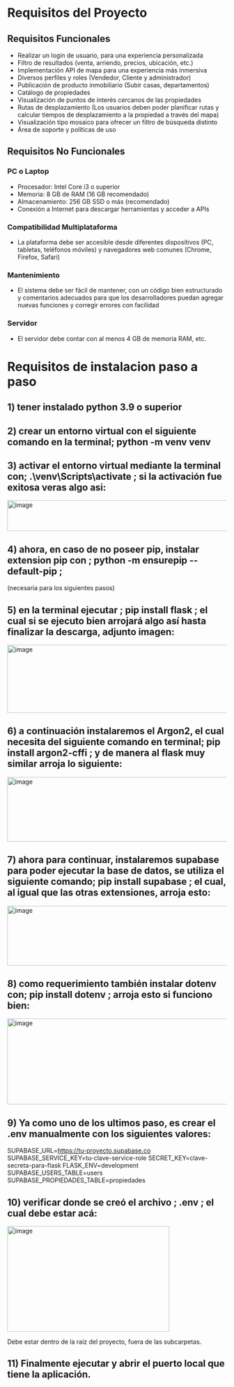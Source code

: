 # Requisitos del Proyecto

## Requisitos Funcionales

- Realizar un login de usuario, para una experiencia personalizada
- Filtro de resultados (venta, arriendo, precios, ubicación, etc.)
- Implementación API de mapa para una experiencia más inmersiva
- Diversos perfiles y roles (Vendedor, Cliente y administrador)
- Publicación de producto inmobiliario (Subir casas, departamentos)
- Catálogo de propiedades
- Visualización de puntos de interés cercanos de las propiedades
- Rutas de desplazamiento (Los usuarios deben poder planificar rutas y calcular tiempos de desplazamiento a la propiedad a través del mapa)
- Visualización tipo mosaico para ofrecer un filtro de búsqueda distinto
- Área de soporte y políticas de uso

## Requisitos No Funcionales

### PC o Laptop
- Procesador: Intel Core i3 o superior
- Memoria: 8 GB de RAM (16 GB recomendado)
- Almacenamiento: 256 GB SSD o más (recomendado)
- Conexión a Internet para descargar herramientas y acceder a APIs

### Compatibilidad Multiplataforma
- La plataforma debe ser accesible desde diferentes dispositivos (PC, tabletas, teléfonos móviles) y navegadores web comunes (Chrome, Firefox, Safari)

### Mantenimiento
- El sistema debe ser fácil de mantener, con un código bien estructurado y comentarios adecuados para que los desarrolladores puedan agregar nuevas funciones y corregir errores con facilidad

### Servidor
- El servidor debe contar con al menos 4 GB de memoria RAM, etc.

# Requisitos de instalacion paso a paso

## 1) tener instalado python 3.9 o superior

## 2) crear un entorno virtual con el siguiente comando en la terminal; python -m venv venv

## 3) activar el entorno virtual mediante la terminal con; .\venv\Scripts\activate ; si la activación fue exitosa veras algo asi:
<img width="835" height="70" alt="image" src="https://github.com/user-attachments/assets/9102c8e3-fca2-4846-a7ac-4a829663aca2" />

## 4) ahora, en caso de no poseer pip, instalar extension pip con ; python -m ensurepip --default-pip ;

(necesaria para los siguientes pasos)

## 5) en la terminal ejecutar ; pip install flask ; el cual si se ejecuto bien arrojará algo así hasta finalizar la descarga, adjunto imagen:
<img width="835" height="156" alt="image" src="https://github.com/user-attachments/assets/67702c65-0343-4fcb-9308-9fe5c732abb9" />

## 6) a continuación instalaremos el Argon2, el cual necesita del siguiente comando en terminal; pip install argon2-cffi ; y de manera al flask muy similar arroja lo siguiente:
<img width="837" height="148" alt="image" src="https://github.com/user-attachments/assets/5e6faaea-6156-482a-a394-40744aad25fb" />

## 7) ahora para continuar, instalaremos supabase para poder ejecutar la base de datos, se utiliza el siguiente comando; pip install supabase ; el cual, al igual que las otras extensiones, arroja esto:
<img width="837" height="137" alt="image" src="https://github.com/user-attachments/assets/3264bd59-95a0-4adc-93d8-4b5ee34ca26b" />

## 8) como requerimiento también instalar dotenv con; pip install dotenv ; arroja esto si funciono bien:
<img width="839" height="197" alt="image" src="https://github.com/user-attachments/assets/91e42840-74b7-4b6a-af08-448ce1803ba0" />

## 9) Ya como uno de los ultimos paso, es crear el .env manualmente con los siguientes valores:

SUPABASE_URL=https://tu-proyecto.supabase.co
SUPABASE_SERVICE_KEY=tu-clave-service-role
SECRET_KEY=clave-secreta-para-flask
FLASK_ENV=development
SUPABASE_USERS_TABLE=users
SUPABASE_PROPIEDADES_TABLE=propiedades

## 10) verificar donde se creó el archivo ; .env ; el cual debe estar acá:
<img width="372" height="242" alt="image" src="https://github.com/user-attachments/assets/8ed918b3-3103-42b8-8c21-5571281d277d" />

Debe estar dentro de la raíz del proyecto, fuera de las subcarpetas.

## 11) Finalmente ejecutar y abrir el puerto local que tiene la aplicación.




